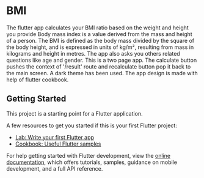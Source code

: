 # BMI

The flutter app calculates your BMI ratio based on the weight and height you provide Body mass index is a value derived from the mass and height of a person. The BMI is defined as the body mass divided by the square of the body height, and is expressed in units of kg/m², resulting from mass in kilograms and height in metres. The app also asks you others related questions like age and gender. This is a two page app. The calculate button pushes the context of '/result' route and recalculate button pop it back to the main screen. A dark theme has been used. The app design is made with help of flutter cookbook.

## Getting Started

This project is a starting point for a Flutter application.

A few resources to get you started if this is your first Flutter project:

- [Lab: Write your first Flutter app](https://docs.flutter.dev/get-started/codelab)
- [Cookbook: Useful Flutter samples](https://docs.flutter.dev/cookbook)

For help getting started with Flutter development, view the
[online documentation](https://docs.flutter.dev/), which offers tutorials,
samples, guidance on mobile development, and a full API reference.
